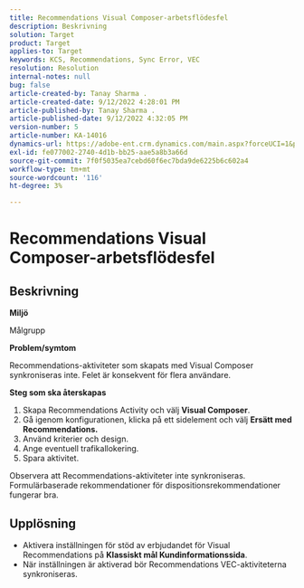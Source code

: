 ```yaml
---
title: Recommendations Visual Composer-arbetsflödesfel
description: Beskrivning
solution: Target
product: Target
applies-to: Target
keywords: KCS, Recommendations, Sync Error, VEC
resolution: Resolution
internal-notes: null
bug: false
article-created-by: Tanay Sharma .
article-created-date: 9/12/2022 4:28:01 PM
article-published-by: Tanay Sharma .
article-published-date: 9/12/2022 4:32:05 PM
version-number: 5
article-number: KA-14016
dynamics-url: https://adobe-ent.crm.dynamics.com/main.aspx?forceUCI=1&pagetype=entityrecord&etn=knowledgearticle&id=4bbfbbd8-b732-ed11-9db1-002248086735
exl-id: fe077002-2740-4d1b-bb25-aae5a8b3a66d
source-git-commit: 7f0f5035ea7cebd60f6ec7bda9de6225b6c602a4
workflow-type: tm+mt
source-wordcount: '116'
ht-degree: 3%

---
```


# Recommendations Visual Composer-arbetsflödesfel

## Beskrivning


<b>Miljö</b>

Målgrupp



<b>Problem/symtom</b>

Recommendations-aktiviteter som skapats med Visual Composer synkroniseras inte. Felet är konsekvent för flera användare.

<b>Steg som ska återskapas</b>

1. Skapa Recommendations Activity och välj <b>Visual Composer</b>.
2. Gå igenom konfigurationen, klicka på ett sidelement och välj <b>Ersätt med Recommendations.</b>
3. Använd kriterier och design.
4. Ange eventuell trafikallokering.
5. Spara aktivitet.




Observera att Recommendations-aktiviteter inte synkroniseras. Formulärbaserade rekommendationer för dispositionsrekommendationer fungerar bra.


## Upplösning


- Aktivera inställningen för stöd av erbjudandet för Visual Recommendations på <b>Klassiskt mål </b> <b>Kundinformationssida</b>.
- När inställningen är aktiverad bör Recommendations VEC-aktiviteterna synkroniseras.

